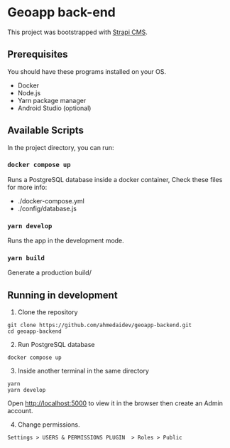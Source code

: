 # Geoapp back-end

This project was bootstrapped with [Strapi CMS](https://github.com/strapi/strapi).

## Prerequisites

You should have these programs installed on your OS.

- Docker
- Node.js
- Yarn package manager
- Android Studio (optional)

## Available Scripts

In the project directory, you can run:

### `docker compose up`

Runs a PostgreSQL database inside a docker container, Check these files for more info:

- ./docker-compose.yml
- ./config/database.js

### `yarn develop`

Runs the app in the development mode.

### `yarn build`

Generate a production build/

## Running in development

1. Clone the repository

```
git clone https://github.com/ahmedaidev/geoapp-backend.git
cd geoapp-backend
```

2. Run PostgreSQL database

```
docker compose up
```

3. Inside another terminal in the same directory

```
yarn
yarn develop
```

Open [http://localhost:5000](http://localhost:5000) to view it in the browser then create an Admin account.

4. Change permissions.

```
Settings > USERS & PERMISSIONS PLUGIN  > Roles > Public
```
